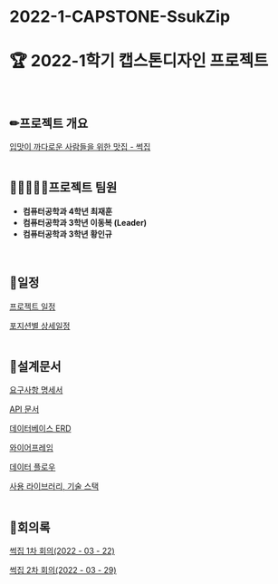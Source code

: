 # 2022-1-CAPSTONE-SsukZip
# 🏆 2022-1학기 캡스톤디자인 프로젝트
<br>

## ✏프로젝트 개요

[입맛이 까다로운 사람들을 위한 맛집 - 썩집](https://topaz-joke-66e.notion.site/0bc09ef214404394b3ffba812c2d22b4)  
<br>
## 👩🏼‍🤝‍👩🏻프로젝트 팀원


- **컴퓨터공학과 4학년 최재훈**  
- **컴퓨터공학과 3학년 이동복 (Leader)**
- **컴퓨터공학과 3학년 황인규**
<br>

## 📅일정


[프로젝트 일정](https://topaz-joke-66e.notion.site/32d0a4726f7c4c5ab2c5463326492c15)

[포지션별 상세일정](https://topaz-joke-66e.notion.site/16cc320cf1d341cab8c8486c740da3e1)
<br><br>

## 📃설계문서


[요구사항 명세서](https://topaz-joke-66e.notion.site/3262ab387ec84bdc88e77bf7a4d87fc2)

[API 문서](https://topaz-joke-66e.notion.site/API-727f125323e54b88910c0aae9c9426c1)

[데이터베이스 ERD](https://topaz-joke-66e.notion.site/ERD-72395b4c0c744a7e82d1831c3fb22cd8)

[와이어프레임](https://topaz-joke-66e.notion.site/b42854327b8d47ca8e9db0f3c8bad5cd)

[데이터 플로우](https://topaz-joke-66e.notion.site/92a0e2c03e64442881db5cf938ab8c2c)

[사용 라이브러리, 기술 스택](https://topaz-joke-66e.notion.site/450b91ba4eae4a84ba1f61b90f13ad61)
<br><br>

## 📖회의록


[썩집 1차 회의(2022 - 03 - 22)](https://topaz-joke-66e.notion.site/1-2022-03-22-ccb37b4a0a704fe6a27a4541411cde6a)

[썩집 2차 회의(2022 - 03 - 29)](https://topaz-joke-66e.notion.site/2-2022-03-29-26e127c48f0147daa2cb0b473f6e8342)
